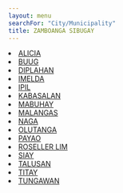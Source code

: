 ```yaml
---
layout: menu
searchFor: "City/Municipality"
title: ZAMBOANGA SIBUGAY
---
```

<li><a class="oID" href="{{site.url}}/citymuni/8301.html" value="ZAMBOANGA SIBUGAY, ALICIA" rel="external">ALICIA</a></li><li><a class="oID" href="{{site.url}}/citymuni/8302.html" value="ZAMBOANGA SIBUGAY, BUUG" rel="external">BUUG</a></li><li><a class="oID" href="{{site.url}}/citymuni/8303.html" value="ZAMBOANGA SIBUGAY, DIPLAHAN" rel="external">DIPLAHAN</a></li><li><a class="oID" href="{{site.url}}/citymuni/8304.html" value="ZAMBOANGA SIBUGAY, IMELDA" rel="external">IMELDA</a></li><li><a class="oID" href="{{site.url}}/citymuni/8305.html" value="ZAMBOANGA SIBUGAY, IPIL" rel="external">IPIL</a></li><li><a class="oID" href="{{site.url}}/citymuni/8306.html" value="ZAMBOANGA SIBUGAY, KABASALAN" rel="external">KABASALAN</a></li><li><a class="oID" href="{{site.url}}/citymuni/8307.html" value="ZAMBOANGA SIBUGAY, MABUHAY" rel="external">MABUHAY</a></li><li><a class="oID" href="{{site.url}}/citymuni/8308.html" value="ZAMBOANGA SIBUGAY, MALANGAS" rel="external">MALANGAS</a></li><li><a class="oID" href="{{site.url}}/citymuni/8309.html" value="ZAMBOANGA SIBUGAY, NAGA" rel="external">NAGA</a></li><li><a class="oID" href="{{site.url}}/citymuni/8310.html" value="ZAMBOANGA SIBUGAY, OLUTANGA" rel="external">OLUTANGA</a></li><li><a class="oID" href="{{site.url}}/citymuni/8311.html" value="ZAMBOANGA SIBUGAY, PAYAO" rel="external">PAYAO</a></li><li><a class="oID" href="{{site.url}}/citymuni/8312.html" value="ZAMBOANGA SIBUGAY, ROSELLER LIM" rel="external">ROSELLER LIM</a></li><li><a class="oID" href="{{site.url}}/citymuni/8313.html" value="ZAMBOANGA SIBUGAY, SIAY" rel="external">SIAY</a></li><li><a class="oID" href="{{site.url}}/citymuni/8314.html" value="ZAMBOANGA SIBUGAY, TALUSAN" rel="external">TALUSAN</a></li><li><a class="oID" href="{{site.url}}/citymuni/8315.html" value="ZAMBOANGA SIBUGAY, TITAY" rel="external">TITAY</a></li><li><a class="oID" href="{{site.url}}/citymuni/8316.html" value="ZAMBOANGA SIBUGAY, TUNGAWAN" rel="external">TUNGAWAN</a></li>